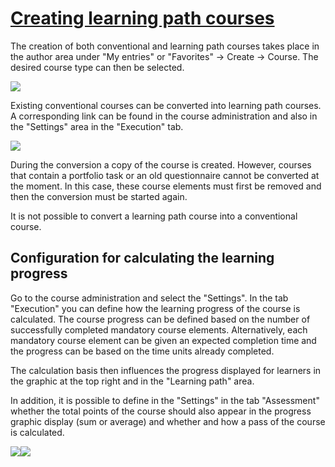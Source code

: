 #  [Creating learning path courses](Creating+learning+path+courses.html)

The creation of both conventional and learning path courses takes place in the
author area under "My entries" or "Favorites" -> Create -> Course. The desired
course type can then be selected.

![](../../download/attachments/108600583/Kurs%20erstellen%20EN.png)

Existing conventional courses can be converted into learning path courses. A
corresponding link can be found in the course administration and also in the
"Settings" area in the "Execution" tab.

![](../../download/attachments/108600583/Kurs%20konvertieren%20EN.png)

  

During the conversion a copy of the course is created. However, courses that
contain a portfolio task or an old questionnaire cannot be converted at the
moment. In this case, these course elements must first be removed and then the
conversion must be started again.

It is not possible to convert a learning path course into a conventional
course.

## Configuration for calculating the learning progress

Go to the course administration and select the "Settings". In the tab
"Execution" you can define how the learning progress of the course is
calculated. The course progress can be defined based on the number of
successfully completed mandatory course elements. Alternatively, each
mandatory course element can be given an expected completion time and the
progress can be based on the time units already completed.

  

The calculation basis then influences the progress displayed for learners in
the graphic at the top right and in the "Learning path" area.

In addition, it is possible to define in the "Settings" in the tab
"Assessment" whether the total points of the course should also appear in the
progress graphic display (sum or average) and whether and how a pass of the
course is calculated.

  

![](../../download/attachments/108600583/Kursfortschritt%20berechnen%20EN.png)![](../../download/thumbnails/108600583/Kursfortschritt%20EN%EF%B9%96version=1&modificationDate=1617723604000&api=v2.png)

  

